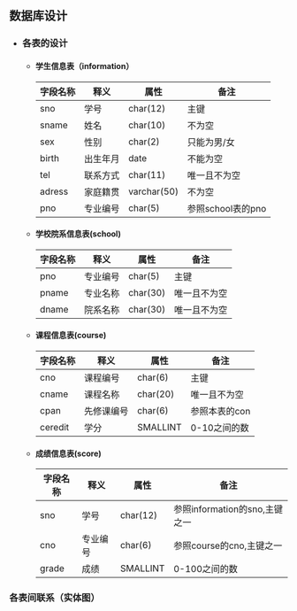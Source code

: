 ## 数据库设计
* ### 各表的设计
  * #### 学生信息表（information）
    |字段名称 | 释义 | 属性 | 备注 |
    |------ | ------ | ------ | ------ |
    |sno | 学号  | char(12)  | 主键  
    |sname|姓名|char(10)|不为空|
    |sex|性别|char(2)|只能为男/女|
    |birth|出生年月|date|不能为空|
    |tel|联系方式|char(11)|唯一且不为空|
    |adress|家庭籍贯|varchar(50)|不为空
    |pno|专业编号|char(5)|参照school表的pno|
  * #### 学校院系信息表(school)
    字段名称 | 释义 | 属性 | 备注 
    ------ | ------ | ------ | ------ 
    pno|专业编号|char(5)|主键
    pname|专业名称|char(30)|唯一且不为空
    dname|院系名称|char(30)|唯一且不为空
  * #### 课程信息表(course)
    字段名称 | 释义 | 属性 | 备注 
    ------ | ------ | ------ | ------ 
    cno|课程编号|char(6)|主键
    cname|课程名称|char(20)|唯一且不为空
    cpan|先修课编号|char(6)|参照本表的con
    ceredit|学分|SMALLINT|0-10之间的数
  * #### 成绩信息表(score)
    字段名称 | 释义 | 属性 | 备注 
    ------ | ------ | ------ | ------ 
    sno|学号|char(12)|参照information的sno,主键之一
    cno|专业编号|char(6)|参照course的cno,主键之一 
    grade|成绩|SMALLINT|0-100之间的数 
### 各表间联系（实体图）
